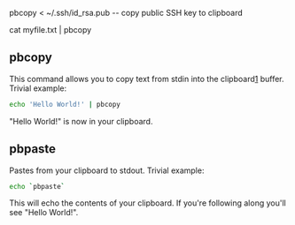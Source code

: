 pbcopy < ~/.ssh/id_rsa.pub -- copy public SSH key to clipboard

cat myfile.txt | pbcopy



## pbcopy

This command allows you to copy text from stdin into the clipboard[1](https://langui.sh/2010/11/14/pbpaste-pbcopy-in-mac-os-x-or-terminal-clipboard-fun/#fn:1) buffer. Trivial example:

```bash
echo 'Hello World!' | pbcopy 
```

"Hello World!" is now in your clipboard.

## pbpaste

Pastes from your clipboard to stdout. Trivial example:

```bash
echo `pbpaste` 
```

This will echo the contents of your clipboard. If you're following along you'll see "Hello World!".

